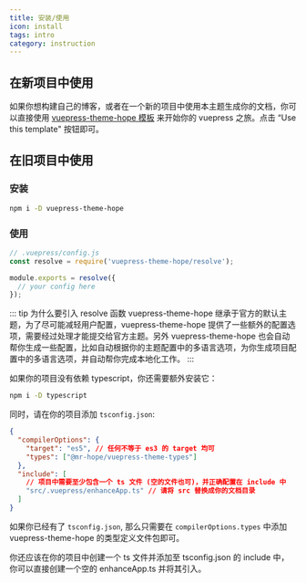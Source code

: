 ```yaml
---
title: 安装/使用
icon: install
tags: intro
category: instruction
---
```


## 在新项目中使用

如果你想构建自己的博客，或者在一个新的项目中使用本主题生成你的文档，你可以直接使用 [vuepress-theme-hope 模板](https://github.com/Mister-Hope/vuepress-theme-hope-template) 来开始你的 vuepress 之旅。点击 “Use this template" 按钮即可。

## 在旧项目中使用

### 安装

```bash
npm i -D vuepress-theme-hope
```

### 使用

```js
// .vuepress/config.js
const resolve = require('vuepress-theme-hope/resolve');

module.exports = resolve({
  // your config here
});
```

::: tip 为什么要引入 resolve 函数
vuepress-theme-hope 继承于官方的默认主题，为了尽可能减轻用户配置，vuepress-theme-hope 提供了一些额外的配置选项，需要经过处理才能提交给官方主题。另外 vuepress-theme-hope 也会自动帮你生成一些配置，比如自动根据你的主题配置中的多语言选项，为你生成项目配置中的多语言选项，并自动帮你完成本地化工作。
:::

如果你的项目没有依赖 typescript，你还需要额外安装它：

```bash
npm i -D typescript
```

同时，请在你的项目添加 `tsconfig.json`:

```json
{
  "compilerOptions": {
    "target": "es5", // 任何不等于 es3 的 target 均可
    "types": ["@mr-hope/vuepress-theme-types"]
  },
  "include": [
    // 项目中需要至少包含一个 ts 文件 (空的文件也可)，并正确配置在 include 中
    "src/.vuepress/enhanceApp.ts" // 请将 src 替换成你的文档目录
  ]
}
```

如果你已经有了 `tsconfig.json`, 那么只需要在 `compilerOptions.types` 中添加 vuepress-theme-hope 的类型定义文件包即可。

你还应该在你的项目中创建一个 ts 文件并添加至 tsconfig.json 的 include 中，你可以直接创建一个空的 enhanceApp.ts 并将其引入。

